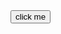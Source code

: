 
<main>
  <button > click me </button>
</main>

<script>
    const cssstr=`
    @import "https://unpkg.com/tofukit/tools/reset.css";
    main {     
      display: flex;
      justify-content: center;
      button {        
        font-size: 2em;
        padding: 1em 2em;
        border: none;
        border-radius: 5px;
        background-color: #0077cc;
        color: #fff;
        cursor: pointer;
        transition: background-color 0.3s ease;

        &:hover {          
          background-color: #005fa3;
          box-shadow: 0 2px 4px rgba(0, 0, 0, 0.2);
          transform: scale(1.05);
        }
                
        &:active {         
          background-color: #003c66;
          box-shadow: 0 1px 2px rgba(0, 0, 0, 0.2);
          transform: scale(0.95);
        }      
      }
    }`

    const style = document.createElement('style');

    style.innerHTML = cssstr;

    document.head.appendChild(style);

</script>
